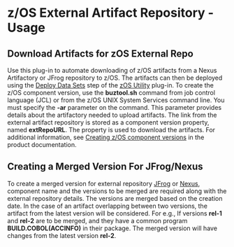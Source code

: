 # z/OS External Artifact Repository - Usage

## Download Artifacts for zOS External Repo

Use this plug-in to automate downloading of z/OS artifacts from a Nexus Artifactory or JFrog repository to z/OS. The artifacts can then be deployed using the [Deploy Data Sets](../zos-deploy/steps.md#deploy-datasets-and-uss-files) step of the [zOS Utility](https://urbancode.github.io/IBM-UCx-PLUGIN-DOCS-BETA/UCD/zos-deploy/) plug-in.
To create the z/OS component version, use the **buztool.sh** command from job control language (JCL) or from the z/OS UNIX System Services command line. You must specify the **-ar** parameter on the command. This parameter provides details about the artifactory needed to upload artifacts. The link from the external artifact repository is stored as a component version property, named **extRepoURL**. The property is used to download the artifacts.
For additional information, see [Creating z/OS component versions](https://www.ibm.com/support/knowledgecenter/en/SS4GSP_7.0.4/com.ibm.udeploy.doc/topics/zos_runtools.html) in the product documentation.

## Creating a Merged Version For JFrog/Nexus

To create a merged version for external repository [JFrog](steps.md#create-a-merged-version-for-jfrog-artifactory) or [Nexus](steps.md#create-a-merged-version-for-nexus), component name and the versions to be merged are required along with the external repository details.
The versions are merged based on the creation date. In the case of an artifact overlapping between two versions, the artifact from the latest version will be considered.
For e.g., If versions **rel-1** and **rel-2** are to be merged, and they have a common program **BUILD.COBOL(ACCINFO)** in their package. The merged version will have changes from the latest version **rel-2**.
